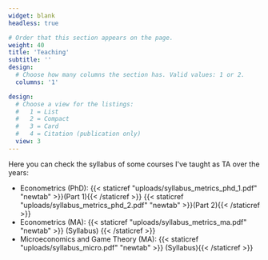 ```yaml
---
widget: blank
headless: true

# Order that this section appears on the page.
weight: 40
title: 'Teaching'
subtitle: ''
design:
  # Choose how many columns the section has. Valid values: 1 or 2.
  columns: '1'

design:
  # Choose a view for the listings:
  #   1 = List
  #   2 = Compact
  #   3 = Card
  #   4 = Citation (publication only)
  view: 3
---
```


Here you can check the syllabus of some courses I've taught as TA over the years:

- Econometrics (PhD): {{< staticref "uploads/syllabus_metrics_phd_1.pdf" "newtab" >}}(Part 1){{< /staticref >}} {{< staticref "uploads/syllabus_metrics_phd_2.pdf" "newtab" >}}(Part 2){{< /staticref >}}
- Econometrics (MA): {{< staticref "uploads/syllabus_metrics_ma.pdf" "newtab" >}} (Syllabus) {{< /staticref >}}
- Microeconomics and Game Theory (MA): {{< staticref "uploads/syllabus_micro.pdf" "newtab" >}} (Syllabus){{< /staticref >}}